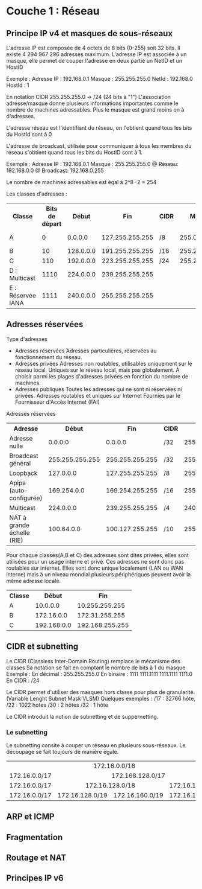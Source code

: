 # Couche 1 : Réseau
## Principe IP v4 et masques de sous-réseaux
L'adresse IP est composée de 4 octets de 8 bits (0-255) soit 32 bits. Il existe 4 294 967 296 adresses maximum. 
L'adresse IP est associée à un masque, elle permet de couper l'adresse en deux partie un NetID et un HostID

Exemple : 
Adresse IP :   192.168.0.1
Masque :       255.255.255.0
NetId  :       192.168.0
HostId :       1

En notation CIDR 255.255.255.0 -> /24 (24 bits à "1")
L'association adresse/masque donne plusieurs informations importantes comme le nombre de machines adressables. 
Plus le masque est grand moins on à d'adresses.

L'adresse réseau est l'identifiant du réseau, on l'obtient quand tous les bits du HostId sont à 0

L'adresse de broadcast, utilisée pour communiquer à tous les membres du réseau s'obtient quand tous les bits du HostID sont à 1.

Exemple :
Adresse IP :   192.168.0.1
Masque :       255.255.255.0
@ Réseau:      192.168.0.0
@ Broadcast:   192.168.0.255

Le nombre de machines adressables est égal à 2^8 -2 = 254 

Les classes d'adresses : 
<table>
  <tr>
    <th>Classe</th>
    <th>Bits de départ</th>
    <th>Début</th>
    <th>Fin</th>
    <th>CIDR</th>
    <th>Masque</th>
    <th>Machines</th>
  </tr>
  <tr>
    <td>A</td>
    <td>0</td>
    <td>0.0.0.0</td>
    <td>127.255.255.255</td>
    <td>/8</td>
    <td>255.0.0.0</td>
    <td>16 777 214</td>
  </tr>
  <tr>
    <td>B</td>
    <td>10</td>
    <td>128.0.0.0</td>
    <td>191.255.255.255</td>
    <td>/16</td>
    <td>255.255.0.0</td>
    <td>65534</td>
  </tr>
  <tr>
    <td>C</td>
    <td>110</td>
    <td>192.0.0.0</td>
    <td>223.255.255.255</td>
    <td>/24</td>
    <td>255.255.255.0</td>
    <td>254</td>
  </tr>
  <tr>
    <td>D : Multicast</td>
    <td>1110</td>
    <td>224.0.0.0</td>
    <td>239.255.255.255</td>
    <td></td>
    <td></td>
    <td></td>
  </tr>
  <tr>
    <td>E : Réservée IANA</td>
    <td>1111</td>
    <td>240.0.0.0</td>
    <td>255.255.255.255</td>
    <td></td>
    <td></td>
    <td></td>
  </tr>
</table>

## Adresses réservées
Type d'adresses
- Adresses réservées
Adresses particulières, réservées au fonctionnement du réseau.
- Adresses privées
Adresses non routables, utilisables uniquement sur le réseau local. Uniques sur le réseau local, mais pas globalement. À choisir parmi les plages d'adresses privées en fonction du nombre de machines.
- Adresses publiques
Toutes les adresses qui ne sont ni réservées ni privées. Adresses routables et uniques sur Internet Fournies par le Fournisseur d'Accès Internet (FAI)

Adresses réservées
<table>
  <tr>
    <th>Adresse</th>
    <th>Début</th>
    <th>Fin</th>
    <th>CIDR</th>
    <th>Masque</th>
  </tr>
  <tr>
    <td>Adresse nulle</td>
    <td>0.0.0.0</td>
    <td>0.0.0.0</td>
    <td>/32</td>
    <td>255.255.255.255</td>
  </tr>
  <tr>
    <td>Broadcast général</td>
    <td>255.255.255.255</td>
    <td>255.255.255.255</td>
    <td>/32</td>
    <td>255.255.255.255</td>
  </tr>
  <tr>
    <td>Loopback</td>
    <td>127.0.0.0</td>
    <td>127.255.255.255</td>
    <td>/8</td>
    <td>255.0.0.0</td>
  </tr>
  <tr>
    <td>Apipa (auto-configurée)</td>
    <td>169.254.0.0</td>
    <td>169.254.255.255</td>
    <td>/16</td>
    <td>255.255.0.0</td>
  </tr>
  <tr>
    <td>Multicast</td>
    <td>224.0.0.0</td>
    <td>239.255.255.255</td>
    <td>/4</td>
    <td>240.0.0.0</td>
  </tr>
  <tr>
    <td>NAT à grande échelle (RIE)</td>
    <td>100.64.0.0</td>
    <td>100.127.255.255</td>
    <td>/10</td>
    <td>255.192.0.0</td>
  </tr>
</table>

Pour chaque classes(A,B et C) des adresses sont dites privées, elles sont utilisées pour un usage interne et privé. Ces adresses ne sont donc pas routables sur internet.
Elles sont donc unique localement (LAN ou WAN interne) mais à un niveau mondial plusieurs périphériques peuvent avoir la même adresse locale.

<table>
  <tr>
    <th>Classe</th>
    <th>Début</th>
    <th>Fin</th>
  </tr>
  <tr>
    <td>A</td>
    <td>10.0.0.0</td>
    <td>10.255.255.255</td>
  </tr>
  <tr>
    <td>B</td>
    <td>172.16.0.0</td>
    <td>172.31.255.255</td>
  </tr>
  <tr>
    <td>C</td>
    <td>192.168.0.0</td>
    <td>192.168.255.255</td>
  </tr>
</table>

## CIDR et subnetting
Le CIDR (Classless Inter-Domain Routing) remplace le mécanisme des classes 
Sa notation se fait en comptant le nombre de bits à 1 du masque 
Exemple : 
En décimal : 255.255.255.0
En binaire : 1111 1111.1111 1111.1111 1111.0
En CIDR    : /24

Le CIDR permet d'utiliser des masques hors classe pour plus de granularité. (Variable Lenght Subnet Mask VLSM)
Quelques exemples : 
/17 : 32766 hôte,
/22 : 1022 hotes
/30 : 2 hôtes
/32 : 1 hôte

Le CIDR introduit la notion de subnetting et de suppernetting.

### Le subnetting 

Le subnetting consite à couper un réseau en plusieurs sous-réseaux. Le découpage se fait toujours de manière égale.
<table style="text-align:center;">
  <tr>
    <td colspan="8">172.16.0.0/16</td>
  </tr>
  <tr>
    <td colspan="4">172.16.0.0/17</td>
    <td colspan="4">172.168.128.0/17</td>
  </tr>
  <tr>
    <td colspan="4">172.16.0.0/17</td>
    <td colspan="2">172.16.128.0/18</td>
    <td colspan="2">172.16.192.0/18</td>
  </tr>
  <tr>
    <td colspan="4">172.16.0.0/17</td>
    <td colspan="1">172.16.128.0/19</td>
    <td colspan="1">172.16.160.0/19</td>
    <td colspan="2">172.16.192.0/18</td>
  </tr>  
</table>


## ARP et ICMP

## Fragmentation

## Routage et NAT

## Principes IP v6
